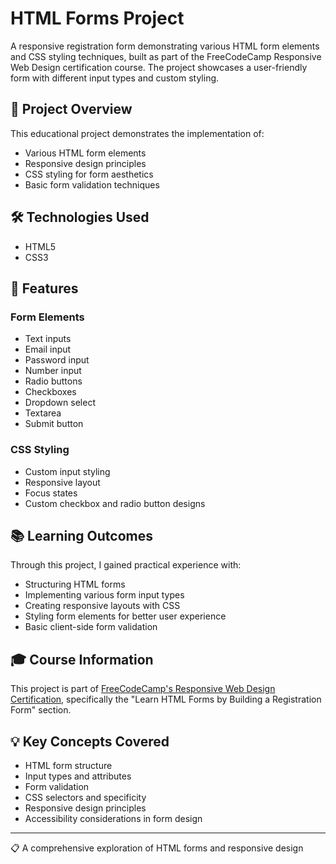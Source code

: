 # HTML Forms Project
A responsive registration form demonstrating various HTML form elements and CSS styling techniques, built as part of the FreeCodeCamp Responsive Web Design certification course. The project showcases a user-friendly form with different input types and custom styling.

## 📝 Project Overview
This educational project demonstrates the implementation of:
- Various HTML form elements
- Responsive design principles
- CSS styling for form aesthetics
- Basic form validation techniques

## 🛠️ Technologies Used
- HTML5
- CSS3

## 🌟 Features
### Form Elements
- Text inputs
- Email input
- Password input
- Number input
- Radio buttons
- Checkboxes
- Dropdown select
- Textarea
- Submit button

### CSS Styling
- Custom input styling
- Responsive layout
- Focus states
- Custom checkbox and radio button designs

## 📚 Learning Outcomes
Through this project, I gained practical experience with:
- Structuring HTML forms
- Implementing various form input types
- Creating responsive layouts with CSS
- Styling form elements for better user experience
- Basic client-side form validation

## 🎓 Course Information
This project is part of [FreeCodeCamp's Responsive Web Design Certification](https://www.freecodecamp.org/learn/responsive-web-design/), specifically the "Learn HTML Forms by Building a Registration Form" section.

## 💡 Key Concepts Covered
- HTML form structure
- Input types and attributes
- Form validation
- CSS selectors and specificity
- Responsive design principles
- Accessibility considerations in form design

---
📋 A comprehensive exploration of HTML forms and responsive design
